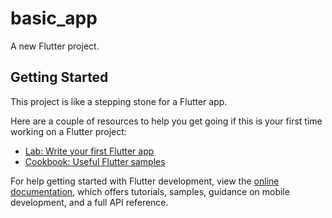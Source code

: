 # basic_app

A new Flutter project.

## Getting Started

This project is like a stepping stone for a Flutter app.

Here are a couple of resources to help you get going if this is your first time working on a Flutter project:

- [Lab: Write your first Flutter app](https://docs.flutter.dev/get-started/codelab)
- [Cookbook: Useful Flutter samples](https://docs.flutter.dev/cookbook)

For help getting started with Flutter development, view the
[online documentation](https://docs.flutter.dev/), which offers tutorials,
samples, guidance on mobile development, and a full API reference.
